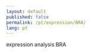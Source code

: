 ```yaml
---
layout: default
published: false
permalink: /pt/expression/BRA/
lang: pt
---
```


expression analysis BRA

